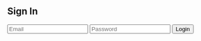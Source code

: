 <!doctype html>
<html lang="en"> 
 <head> 
  <meta charset="UTF-8"> 
  <meta name="viewport" content="width=device-width, initial-scale=1.0"> 
  <title>Sign In</title> <!-- Firebase SDK --> 
  <script src="https://www.gstatic.com/firebasejs/9.6.1/firebase-app-compat.js"></script> 
  <script src="https://www.gstatic.com/firebasejs/9.6.1/firebase-auth-compat.js"></script> 
  <link rel="stylesheet" href="style.css"> 
 </head> 
 <body> 
  <div class="login-container"> 
   <h2>Sign In</h2> 
   <form id="login-form"> 
    <input type="email" id="email" placeholder="Email" required> 
    <input type="password" id="password" placeholder="Password" required> <button type="submit">Login</button> 
   </form> 
   <p id="error-message"></p> 
  </div>
  <script>
    // For Firebase JS SDK v7.20.0 and later, measurementId is optional
    const firebaseConfig = {
        apiKey: "AIzaSyAkef4YRIeJSMpmL4Mm-Y5TOMG_sy0KVc4",
        authDomain: "chat-45809.firebaseapp.com",
        databaseURL: "https://chat-45809-default-rtdb.firebaseio.com",
        projectId: "chat-45809",
        storageBucket: "chat-45809.firebasestorage.app",
        messagingSenderId: "110882798857",
        appId: "1:110882798857:web:98ba57db5c40588231a7d8",
        measurementId: "G-N4TZLZPGCZ"
    };

    // Initialize Firebase
    firebase.initializeApp(firebaseConfig);
    const auth = firebase.auth();

    document.getElementById('login-form').addEventListener('submit', function(event) {
        event.preventDefault();
        const email = document.getElementById('email').value;
        const password = document.getElementById('password').value;
        
        auth.signInWithEmailAndPassword(email, password)
            .then(() => {
                alert("Login successful!");
            })
            .catch(error => {
                document.getElementById('error-message').innerText = error.message;
            });
    });
</script> 
 </body>
</html>
